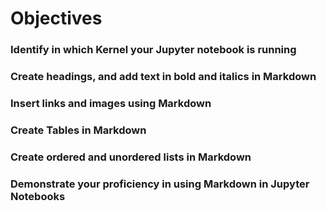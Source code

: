 # Objectives
### Identify in which Kernel your Jupyter notebook is running
### Create headings, and add text in bold and italics in Markdown
### Insert links and images using Markdown
### Create Tables in Markdown
### Create ordered and unordered lists in Markdown
### Demonstrate your proficiency in using Markdown in Jupyter Notebooks
